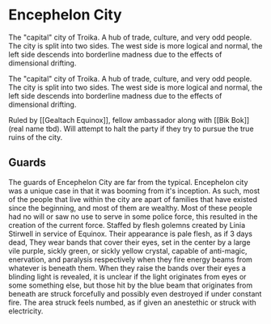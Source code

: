 # Encephelon City
The "capital" city of Troika. A hub of trade, culture, and very odd people. The city is split into two sides. The west side is more logical and normal, the left side descends into borderline madness due to the effects of dimensional drifting.

The "capital" city of Troika. A hub of trade, culture, and very odd people. The city is split into two sides. The west side is more logical and normal, the left side descends into borderline madness due to the effects of dimensional drifting.

Ruled by [[Gealtach Equinox]], fellow ambassador along with [[Bik Bok]] (real name tbd). Will attempt to halt the party if they try to pursue the true ruins of the city.

## Guards
The guards of Encephelon City are far from the typical. Encephelon city was a unique case in that it was booming from it's inception. As such, most of the people that live within the city are apart of families that have existed since the beginning, and most of them are wealthy. Most of these people had no will or saw no use to serve in some police force, this resulted in the creation of the current force. Staffed by flesh golemns created by Linia Stirwell in service of Equinox.
Their appearance is pale flesh, as if 3 days dead, They wear bands that cover their eyes, set in the center by a large vile purple, sickly green, or sickly yellow crystal, capable of anti-magic, enervation, and paralysis respectively when they fire energy beams from whatever is beneath them. When they raise the bands over their eyes a blinding light is revealed, it is unclear if the light originates from eyes or some something else, but those hit by the blue beam that originates from beneath are struck forcefully and possibly even destroyed if under constant fire. The area struck feels numbed, as if given an anestethic or struck with electricity.